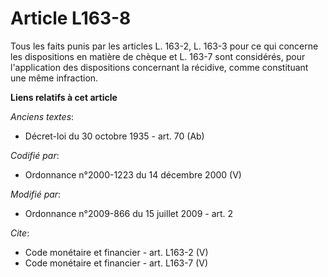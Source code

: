 # Article L163-8

Tous les faits punis par les articles L. 163-2, L. 163-3 pour ce qui concerne les dispositions en matière de chèque et L.
163-7 sont considérés, pour l'application des dispositions concernant la récidive, comme constituant une même infraction.

**Liens relatifs à cet article**

_Anciens textes_:

  - Décret-loi du 30 octobre 1935 - art. 70 (Ab)

_Codifié par_:

  - Ordonnance n°2000-1223 du 14 décembre 2000 (V)

_Modifié par_:

  - Ordonnance n°2009-866 du 15 juillet 2009 - art. 2

_Cite_:

  - Code monétaire et financier - art. L163-2 (V)
  - Code monétaire et financier - art. L163-7 (V)
